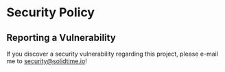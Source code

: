 # Security Policy

## Reporting a Vulnerability

If you discover a security vulnerability regarding this project, please e-mail me to [security@solidtime.io](mailto:security@solidtime.io)!
